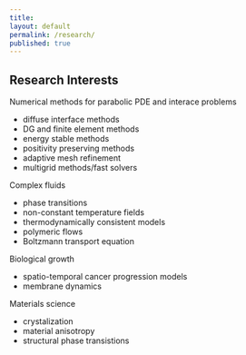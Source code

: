 ```yaml
---
title:
layout: default
permalink: /research/
published: true
---
```


## Research Interests
Numerical methods for parabolic PDE and interace problems
- diffuse interface methods
- DG and finite element methods
- energy stable methods
- positivity preserving methods
- adaptive mesh refinement
- multigrid methods/fast solvers

Complex fluids
- phase transitions
- non-constant temperature fields
- thermodynamically consistent models
- polymeric flows
- Boltzmann transport equation

Biological growth
- spatio-temporal cancer progression models
- membrane dynamics

Materials science
- crystalization
- material anisotropy
- structural phase transistions


